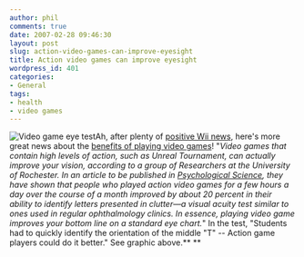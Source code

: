 ```yaml
---
author: phil
comments: true
date: 2007-02-28 09:46:30
layout: post
slug: action-video-games-can-improve-eyesight
title: Action video games can improve eyesight
wordpress_id: 401
categories:
- General
tags:
- health
- video games
---
```


![Video game eye test](http://fak3r.com/wp-content/uploads/2007/02/gaming_eyesight.jpg)Ah, after plenty of [positive Wii news](http://fak3r.com/2007/02/20/fitness-experts-endorse-wii-for-health-benefits/), here's more great news about the [benefits of playing video games](http://pressesc.com/node/313/)!  "_Video games that contain high levels of action, such as Unreal Tournament, can actually improve your vision, according to a group of Researchers at the University of Rochester. In an article to be published in [Psychological Science](http://www.blackwellpublishing.com/journal.asp?ref=0956-7976), they have shown that people who played action video games for a few hours a day over the course of a month improved by about 20 percent in their ability to identify letters presented in clutter—a visual acuity test similar to ones used in regular ophthalmology clinics. In essence, playing video game improves your bottom line on a standard eye chart._"  In the test, "Students had to quickly identify the orientation of the middle "T" -- Action game players could do it better." See graphic above.**
**
